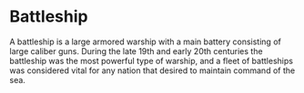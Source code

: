 # Battleship
A battleship is a large armored warship with a main battery consisting of large caliber guns. During the late 19th and early 20th centuries the battleship was the most powerful type of warship, and a fleet of battleships was considered vital for any nation that desired to maintain command of the sea.
